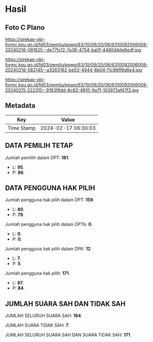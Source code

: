 # Hasil

## Foto C Plano

https://sirekap-obj-formc.kpu.go.id/fd03/pemilu/ppwp/63/10/09/20/06/6310092006008-20240216-081625--de77fcf2-7a38-4754-ba0f-4480d4de6edf.jpg

https://sirekap-obj-formc.kpu.go.id/fd03/pemilu/ppwp/63/10/09/20/06/6310092006008-20240216-082145--a3263162-be53-4944-8b04-f1c96ff8d6e4.jpg

https://sirekap-obj-formc.kpu.go.id/fd03/pemilu/ppwp/63/10/09/20/06/6310092006008-20240215-222315--9183f9dd-6c82-4810-9a7f-103973af47f2.jpg


## Metadata

| Key        | Value               |
| ---------- | ------------------- |
| Time Stamp | 2024-02-17 06:30:03 |


## DATA PEMILIH TETAP

Jumlah pemilih dalam DPT: **181**.
 * L: **95**.
 * P: **86**.

## DATA PENGGUNA HAK PILIH

Jumlah pengguna hak pilih dalam DPT: **159**.
 * L: **80**.
 * P: **79**.

Jumlah pengguna hak pilih dalam DPTb: **0**.
 * L: **0**.
 * P: **0**.

Jumlah pengguna hak pilih dalam DPK: **12**.
 * L: **7**.
 * P: **5**.

Jumlah pengguna hak pilih: **171**.
 * L: **87**.
 * P: **84**.

## JUMLAH SUARA SAH DAN TIDAK SAH

JUMLAH SELURUH SUARA SAH: **164**.

JUMLAH SUARA TIDAK SAH: **7**.

JUMLAH SELURUH SUARA SAH DAN SUARA TIDAK SAH: **171**.



